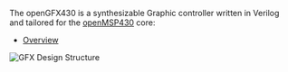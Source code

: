 The openGFX430 is a synthesizable Graphic controller written in Verilog and tailored for the [openMSP430](https://github.com/olgirard/openmsp430) core:

*   [Overview](https://github.com/olgirard/opengfx430/blob/master/doc/md/overview.md)

![GFX Design Structure](https://raw.githubusercontent.com/olgirard/opengfx430/master/doc/images/gfx_structure.png "GFX Design Structure")


